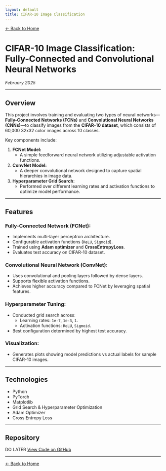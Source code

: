 ```yaml
---
layout: default
title: CIFAR-10 Image Classification
---
```


[← Back to Home](../index.html)

# CIFAR-10 Image Classification: Fully-Connected and Convolutional Neural Networks  
*February 2025*

---

## Overview

This project involves training and evaluating two types of neural networks—**Fully-Connected Networks (FCNs)** and **Convolutional Neural Networks (CNNs)**—to classify images from the **CIFAR-10 dataset**, which consists of 60,000 32x32 color images across 10 classes.

Key components include:

1. **FCNet Model:**
   - A simple feedforward neural network utilizing adjustable activation functions.
2. **ConvNet Model:**
   - A deeper convolutional network designed to capture spatial hierarchies in image data.
3. **Hyperparameter Grid Search:**
   - Performed over different learning rates and activation functions to optimize model performance.

---

## Features

### Fully-Connected Network (FCNet):
- Implements multi-layer perceptron architecture.
- Configurable activation functions (`ReLU`, `Sigmoid`).
- Trained using **Adam optimizer** and **CrossEntropyLoss**.
- Evaluates test accuracy on CIFAR-10 dataset.

### Convolutional Neural Network (ConvNet):
- Uses convolutional and pooling layers followed by dense layers.
- Supports flexible activation functions.
- Achieves higher accuracy compared to FCNet by leveraging spatial features.

### Hyperparameter Tuning:
- Conducted grid search across:
  - Learning rates: `1e-7`, `1e-3`, `1`.
  - Activation functions: `ReLU`, `Sigmoid`.
- Best configuration determined by highest test accuracy.

### Visualization:
- Generates plots showing model predictions vs actual labels for sample CIFAR-10 images.

---

## Technologies
- Python
- PyTorch
- Matplotlib
- Grid Search & Hyperparameter Optimization
- Adam Optimizer 
- Cross Entropy Loss


---

## Repository
DO LATER
[View Code on GitHub]()

---

[← Back to Home](../index.html)
